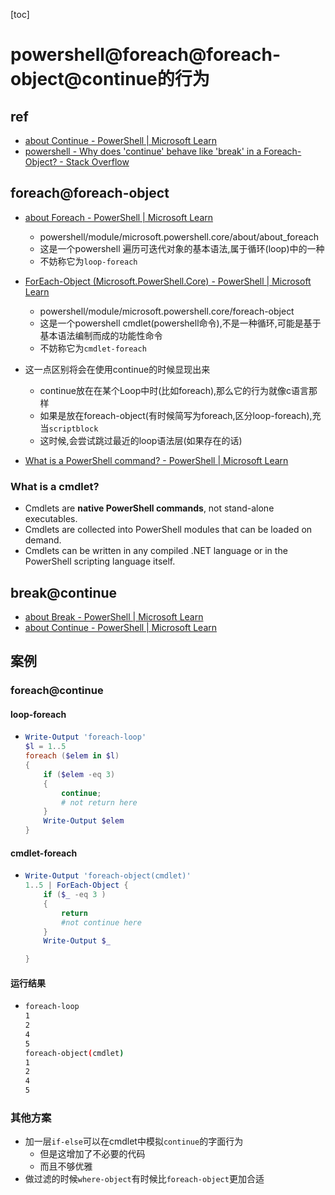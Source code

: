 [toc]

# powershell@foreach@foreach-object@continue的行为

## ref

- [about Continue - PowerShell | Microsoft Learn](https://learn.microsoft.com/en-us/powershell/module/microsoft.powershell.core/about/about_continue?view=powershell-7.3)
- [powershell - Why does 'continue' behave like 'break' in a Foreach-Object? - Stack Overflow](https://stackoverflow.com/questions/7760013/why-does-continue-behave-like-break-in-a-foreach-object)

## foreach@foreach-object

- [about Foreach - PowerShell | Microsoft Learn](https://learn.microsoft.com/en-us/powershell/module/microsoft.powershell.core/about/about_foreach?view=powershell-7.3)
  - powershell/module/microsoft.powershell.core/about/about_foreach
  - 这是一个powershell 遍历可迭代对象的基本语法,属于循环(loop)中的一种
  - 不妨称它为`loop-foreach`
- [ForEach-Object (Microsoft.PowerShell.Core) - PowerShell | Microsoft Learn](https://learn.microsoft.com/en-us/powershell/module/microsoft.powershell.core/foreach-object?view=powershell-7.3)
  - powershell/module/microsoft.powershell.core/foreach-object
  - 这是一个powershell cmdlet(powershell命令),不是一种循环,可能是基于基本语法编制而成的功能性命令
  - 不妨称它为`cmdlet-foreach`
- 这一点区别将会在使用continue的时候显现出来
  - continue放在在某个Loop中时(比如foreach),那么它的行为就像c语言那样
  - 如果是放在foreach-object(有时候简写为foreach,区分loop-foreach),充当`scriptblock`
  - 这时候,会尝试跳过最近的loop语法层(如果存在的话)

- [What is a PowerShell command? - PowerShell | Microsoft Learn](https://learn.microsoft.com/en-us/powershell/scripting/powershell-commands?view=powershell-7.3)

### What is a cmdlet?

- Cmdlets are **native PowerShell commands**, not stand-alone executables. 
- Cmdlets are collected into PowerShell modules that can be loaded on demand. 
- Cmdlets can be written in any compiled .NET language or in the PowerShell scripting language itself.

## break@continue

- [about Break - PowerShell | Microsoft Learn](https://learn.microsoft.com/en-us/powershell/module/microsoft.powershell.core/about/about_break?source=recommendations&view=powershell-7.3)
- [about Continue - PowerShell | Microsoft Learn](https://learn.microsoft.com/en-us/powershell/module/microsoft.powershell.core/about/about_continue?view=powershell-7.3)

## 案例

### foreach@continue

#### loop-foreach

- ```powershell
  Write-Output 'foreach-loop'
  $l = 1..5
  foreach ($elem in $l)
  {
      if ($elem -eq 3)
      {
          continue;
          # not return here
      }
      Write-Output $elem
  }
  ```

#### cmdlet-foreach

- ```powershell
  Write-Output 'foreach-object(cmdlet)'
  1..5 | ForEach-Object {
      if ($_ -eq 3 )
      {
          return 
          #not continue here
      }
      Write-Output $_
  
  }
  ```

#### 运行结果

- ```bash
  foreach-loop
  1
  2
  4
  5
  foreach-object(cmdlet)
  1
  2
  4
  5
  ```

### 其他方案

- 加一层`if-else`可以在cmdlet中模拟`continue`的字面行为
  - 但是这增加了不必要的代码
  - 而且不够优雅
- 做过滤的时候`where-object`有时候比`foreach-object`更加合适

